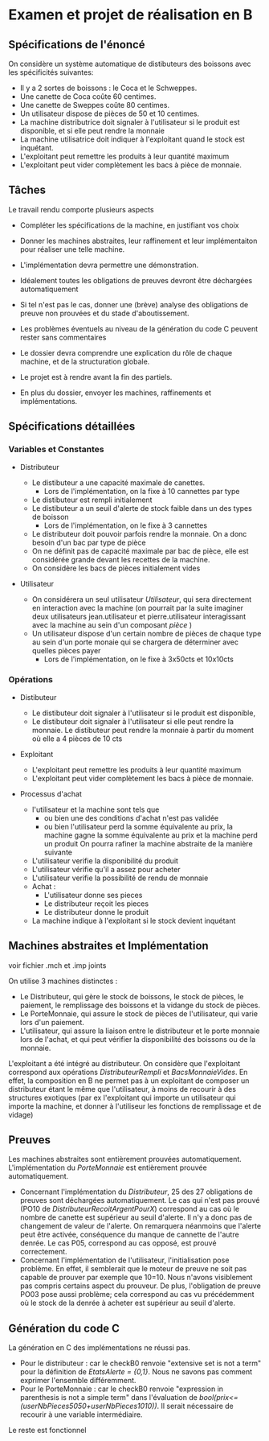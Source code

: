 # Examen et projet de réalisation en B

## Spécifications de l'énoncé

On considère un système automatique de distibuteurs des boissons avec les spécificités suivantes: 

- Il y a 2 sortes de boissons : le Coca et le Schweppes.
- Une canette de Coca coûte 60 centimes.
- Une canette de Sweppes coûte 80 centimes.
- Un utilisateur dispose de pièces de 50 et 10 centimes.
- La machine distributrice doit signaler à l'utilisateur si le produit est disponible, et si elle peut rendre la monnaie
- La machine utilisatrice doit indiquer à l'exploitant quand le stock est inquétant.
- L'exploitant peut remettre les produits à leur quantité maximum
- L'exploitant peut vider complètement les bacs à pièce de monnaie.

## Tâches

Le travail rendu comporte plusieurs aspects 

- Compléter les spécifications de la machine, en justifiant vos choix
- Donner les machines abstraites, leur raffinement et leur implémentaiton pour réaliser une telle machine.
- L'implémentation devra permettre une démonstration.

- Idéalement toutes les obligations de preuves devront être déchargées  automatiquement
- Si tel n'est pas le cas, donner une (brève) analyse des obligations de preuve non prouvées et du stade d'aboutissement.
- Les problèmes éventuels au niveau de la génération du code C peuvent rester sans commentaires
- Le dossier devra comprendre une explication du rôle de chaque machine, et de la structuration globale.
- Le projet est à rendre avant la fin des partiels.
- En plus du dossier, envoyer les machines, raffinements et implémentations.
 
## Spécifications détaillées 
### Variables et Constantes
 
 - Distributeur
    - Le distibuteur a une capacité maximale de canettes. 
        - Lors de l'implémentation, on la fixe à 10 cannettes par type
    - Le distibuteur est rempli initialement
    - Le distibuteur a un seuil d'alerte de stock faible dans un des types de boisson
        - Lors de l'implémentation, on le fixe à 3 cannettes
    - Le distributeur doit pouvoir parfois rendre la monnaie. On a donc besoin d'un bac par type de pièce
    - On ne définit pas de capacité maximale par bac de pièce, elle est considérée grande devant les recettes de la machine.
    - On considère les bacs de pièces initialement vides

- Utilisateur
  - On considérera un seul utilisateur *Utilisateur*, qui sera directement en interaction avec la machine (on pourrait par la suite imaginer deux utilisateurs jean.utilisateur et pierre.utilisateur interagissant avec la machine au sein d'un composant *pièce* )
  - Un utilisateur dispose d'un certain nombre de pièces de chaque type au sein d'un porte monaie qui se chargera de déterminer avec quelles pièces payer
    - Lors de l'implémentation, on le fixe à 3x50cts et 10x10cts
    
### Opérations
- Distibuteur
  -  Le distibuteur doit signaler à l'utilisateur si le produit est disponible,
  - Le distibuteur doit signaler à l'utilisateur si elle peut rendre la monnaie. Le distibuteur peut rendre la monnaie à partir du moment où elle a 4 pièces de 10 cts
- Exploitant
  - L'exploitant peut remettre les produits à leur quantité maximum
  - L'exploitant peut vider complètement les bacs à pièce de monnaie.

- Processus d'achat
  - l'utilisateur et la machine sont tels que
    - ou bien une des conditions d'achat n'est pas validée 
    - ou bien l'utilisateur perd la somme équivalente au prix, la machine gagne la somme équivalente au prix et la machine perd un produit
On pourra rafiner la machine abstraite de la manière suivante
  - L'utilisateur verifie la disponibilité du produit
  - L'utilisateur vérifie qu'il a assez pour acheter
  - L'utilisateur verifie la possibilité de rendu de monnaie
  - Achat : 
    - L'utilisateur donne ses pieces
    - Le distributeur reçoit les pieces
    - Le distributeur donne le produit
  - La machine indique à l'exploitant si le stock devient inquétant

## Machines abstraites et Implémentation
voir fichier .mch et .imp joints

On utilise 3 machines distinctes : 

- Le Distributeur, qui gère le stock de boissons, le stock de pièces, le paiement, le remplissage des boissons et la vidange du stock de pièces.
- Le PorteMonnaie, qui assure le stock de pièces de l'utilisateur, qui varie lors d'un paiement.
- L'utilisateur, qui assure la liaison entre le distributeur et le porte monnaie lors de l'achat, et qui peut vérifier la disponibilité des boissons ou de la monnaie.

L'exploitant a été intégré au distributeur. On considère que l'exploitant correspond aux opérations _DistributeurRempli_ et _BacsMonnaieVides_. En effet, la composition en B ne permet pas à un exploitant de composer un distributeur étant le même que l'utilisateur, à moins de recourir à des structures exotiques (par ex l'exploitant qui importe un utilisateur qui importe la machine, et donner à l'utiliseur les fonctions de remplissage et de vidage) 

## Preuves
Les machines abstraites sont entièrement prouvées automatiquement. L'implémentation du _PorteMonnaie_ est entièrement prouvée automatiquement.

- Concernant l'implémentation du _Distributeur_, 25 des 27 obligations de preuves sont déchargées automatiquement. Le cas qui n'est pas prouvé (PO10 de _DistributeurRecoitArgentPourX_) correspond au cas où le nombre de canette est supérieur au seuil d'alerte. Il n'y a donc pas de changement de valeur de l'alerte. On remarquera néanmoins que l'alerte peut être activée, conséquence du manque de cannette de l'autre denrée. Le cas P05, correspond au cas opposé, est prouvé correctement.
- Concernant l'implémentation de l'utilisateur, l'initialisation pose problème. En effet, il semblerait que le moteur de preuve ne soit pas capable de prouver par exemple que 10=10. Nous n'avons visiblement pas compris certains aspect du prouveur. De plus, l'obligation de preuve PO03 pose aussi problème; cela correspond au cas vu précédemment où le stock de la denrée à acheter est supérieur au seuil d'alerte. 

## Génération du code C 

La génération en C des implémentations ne réussi pas.

- Pour le distributeur : car le checkB0 renvoie "extensive set is not a term" pour la définition de _EtatsAlerte = {0,1}_. Nous ne savons pas comment exprimer l'ensemble différemment.
- Pour le PorteMonnaie : car le checkB0 renvoie "expression in parenthesis is not a simple term" dans l'évaluation de _bool(prix<=(userNbPieces50*50+userNbPieces10*10))_. Il serait nécessaire de recourir à une variable intermédiaire.

Le reste est fonctionnel
